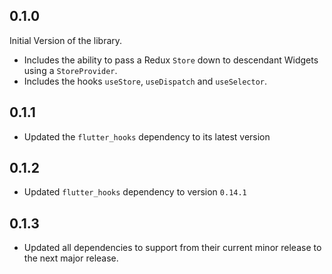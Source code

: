 ## 0.1.0

Initial Version of the library.

* Includes the ability to pass a Redux `Store` down to descendant Widgets using a `StoreProvider`.
* Includes the hooks `useStore`, `useDispatch` and `useSelector`.

## 0.1.1

* Updated the `flutter_hooks` dependency to its latest version

## 0.1.2

* Updated `flutter_hooks` dependency to version `0.14.1`

## 0.1.3

* Updated all dependencies to support from their current minor release to the next major release.
